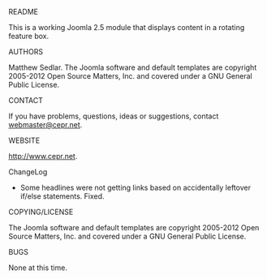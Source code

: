 README

This is a working Joomla 2.5 module that displays content in a rotating feature box.

AUTHORS

Matthew Sedlar. The Joomla software and default templates are copyright 2005-2012 Open Source Matters, Inc. and covered under a GNU General Public License.

CONTACT

If you have problems, questions, ideas or suggestions, contact webmaster@cepr.net.

WEBSITE

http://www.cepr.net.

ChangeLog

* Some headlines were not getting links based on accidentally leftover if/else statements. Fixed.

COPYING/LICENSE

The Joomla software and default templates are copyright 2005-2012 Open Source Matters, Inc. and covered under a GNU General Public License.

BUGS

None at this time.
